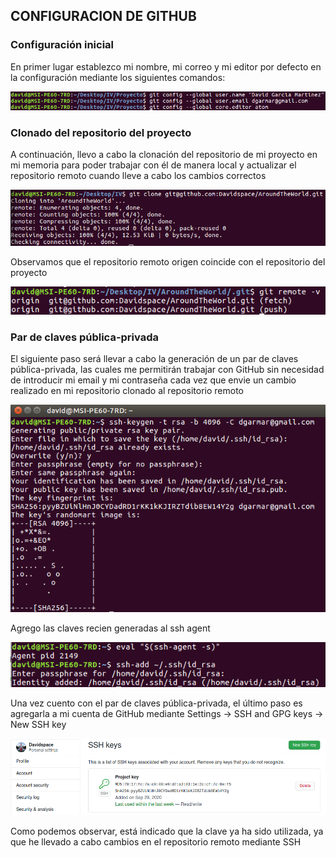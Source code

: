 ## CONFIGURACION DE GITHUB

### Configuración inicial
En primer lugar establezco mi nombre, mi correo y mi editor por defecto en la configuración mediante los siguientes comandos:

![Comandos para la configuración inicial](https://github.com/Davidspace/AroundTheWorld/blob/master/documentos/imagenes/comandosConfigLocal.png)

### Clonado del repositorio del proyecto
A continuación, llevo a cabo la clonación del repositorio de mi proyecto en mi memoria para poder trabajar con él de manera local y actualizar el repositorio remoto cuando lleve a cabo los cambios correctos

![Clonado del repositorio del proyecto](https://github.com/Davidspace/AroundTheWorld/blob/master/documentos/imagenes/clonadoProyecto.png)

Observamos que el repositorio remoto origen coincide con el repositorio del proyecto

![Repositorio origen](https://github.com/Davidspace/AroundTheWorld/blob/master/documentos/imagenes/remote.png)

### Par de claves pública-privada
El siguiente paso será llevar a cabo la generación de un par de claves pública-privada, las cuales me permitirán trabajar con GitHub sin necesidad de introducir mi email y mi contraseña cada vez que envie un cambio realizado en mi repositorio clonado al repositorio remoto

![Generación del par de claves pública-privada](https://github.com/Davidspace/AroundTheWorld/blob/master/documentos/imagenes/claves1.png)

Agrego las claves recien generadas al ssh agent

![Agregar claves al ssh agent](https://github.com/Davidspace/AroundTheWorld/blob/master/documentos/imagenes/claves2.png)

Una vez cuento con el par de claves pública-privada, el último paso es agregarla a mi cuenta de GitHub mediante Settings -> SSH and GPG keys -> New SSH key

![Agregar clave a GitHub](https://github.com/Davidspace/AroundTheWorld/blob/master/documentos/imagenes/claveGitHub.png)

Como podemos observar, está indicado que la clave ya ha sido utilizada, ya que he llevado a cabo cambios en el repositorio remoto mediante SSH
